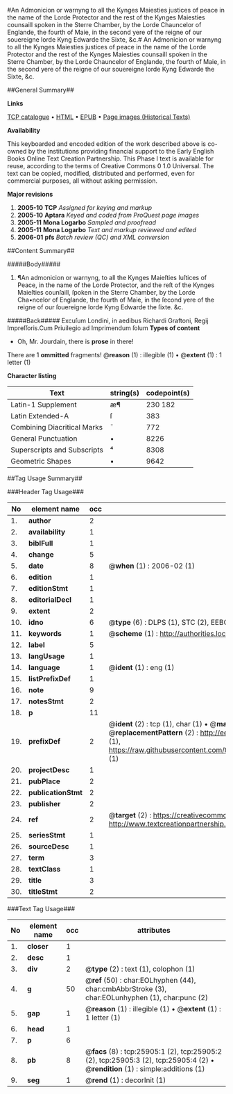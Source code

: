 #An Admonicion or warnyng to all the Kynges Maiesties justices of peace in the name of the Lorde Protector and the rest of the Kynges Maiesties counsaill spoken in the Sterre Chamber, by the Lorde Chauncelor of Englande, the fourth of Maie, in the second yere of the reigne of our souereigne lorde Kyng Edwarde the Sixte, &c.#
An Admonicion or warnyng to all the Kynges Maiesties justices of peace in the name of the Lorde Protector and the rest of the Kynges Maiesties counsaill spoken in the Sterre Chamber, by the Lorde Chauncelor of Englande, the fourth of Maie, in the second yere of the reigne of our souereigne lorde Kyng Edwarde the Sixte, &c.

##General Summary##

**Links**

[TCP catalogue](http://www.ota.ox.ac.uk/tcp/)  • 
[HTML](http://tei.it.ox.ac.uk/tcp/Texts-HTML/free/A22/A22664.html)  • 
[EPUB](http://tei.it.ox.ac.uk/tcp/Texts-EPUB/free/A22/A22664.epub) • 
[Page images (Historical Texts)](https://data.historicaltexts.jisc.ac.uk/view?pubId=eebo-22922313e&pageId=eebo-22922313e-25905-1)

**Availability**

This keyboarded and encoded edition of the
	       work described above is co-owned by the institutions
	       providing financial support to the Early English Books
	       Online Text Creation Partnership. This Phase I text is
	       available for reuse, according to the terms of Creative
	       Commons 0 1.0 Universal. The text can be copied,
	       modified, distributed and performed, even for
	       commercial purposes, all without asking permission.

**Major revisions**

1. __2005-10__ __TCP__ *Assigned for keying and markup*
1. __2005-10__ __Aptara__ *Keyed and coded from ProQuest page images*
1. __2005-11__ __Mona Logarbo__ *Sampled and proofread*
1. __2005-11__ __Mona Logarbo__ *Text and markup reviewed and edited*
1. __2006-01__ __pfs__ *Batch review (QC) and XML conversion*

##Content Summary##

#####Body#####

1. ¶An admonicion or warnyng, to
all the Kynges Maieſties Iuſtices of Peace,
in the name of the Lorde Protector, and the reſt of the Kynges Maieſties
counſaill, ſpoken in the Sterre Chamber, by the Lorde
Cha•ncelor of Englande, the fourth of Maie, in the ſecond
yere of the reigne of our ſouereigne lorde
Kyng Edwarde the ſixte. &c.

#####Back#####
Excuſum Londini, in aedibus Richardi Graftoni,
Regij Impreſſoris.Cum Priuilegio ad Imprimendum
ſolum
**Types of content**

  * Oh, Mr. Jourdain, there is **prose** in there!

There are 1 **ommitted** fragments! 
 @__reason__ (1) : illegible (1)  •  @__extent__ (1) : 1 letter (1)

**Character listing**


|Text|string(s)|codepoint(s)|
|---|---|---|
|Latin-1 Supplement|æ¶|230 182|
|Latin Extended-A|ſ|383|
|Combining             Diacritical Marks|̄|772|
|General Punctuation|•|8226|
|Superscripts             and Subscripts|⁴|8308|
|Geometric Shapes|▪|9642|

##Tag Usage Summary##

###Header Tag Usage###

|No|element name|occ|attributes|
|---|---|---|---|
|1.|__author__|2||
|2.|__availability__|1||
|3.|__biblFull__|1||
|4.|__change__|5||
|5.|__date__|8| @__when__ (1) : 2006-02 (1)|
|6.|__edition__|1||
|7.|__editionStmt__|1||
|8.|__editorialDecl__|1||
|9.|__extent__|2||
|10.|__idno__|6| @__type__ (6) : DLPS (1), STC (2), EEBO-CITATION (1), OCLC (1), VID (1)|
|11.|__keywords__|1| @__scheme__ (1) : http://authorities.loc.gov/ (1)|
|12.|__label__|5||
|13.|__langUsage__|1||
|14.|__language__|1| @__ident__ (1) : eng (1)|
|15.|__listPrefixDef__|1||
|16.|__note__|9||
|17.|__notesStmt__|2||
|18.|__p__|11||
|19.|__prefixDef__|2| @__ident__ (2) : tcp (1), char (1)  •  @__matchPattern__ (2) : ([0-9\-]+):([0-9IVX]+) (1), (.+) (1)  •  @__replacementPattern__ (2) : http://eebo.chadwyck.com/downloadtiff?vid=$1&page=$2 (1), https://raw.githubusercontent.com/textcreationpartnership/Texts/master/tcpchars.xml#$1 (1)|
|20.|__projectDesc__|1||
|21.|__pubPlace__|2||
|22.|__publicationStmt__|2||
|23.|__publisher__|2||
|24.|__ref__|2| @__target__ (2) : https://creativecommons.org/publicdomain/zero/1.0/ (1), http://www.textcreationpartnership.org/docs/. (1)|
|25.|__seriesStmt__|1||
|26.|__sourceDesc__|1||
|27.|__term__|3||
|28.|__textClass__|1||
|29.|__title__|3||
|30.|__titleStmt__|2||


###Text Tag Usage###

|No|element name|occ|attributes|
|---|---|---|---|
|1.|__closer__|1||
|2.|__desc__|1||
|3.|__div__|2| @__type__ (2) : text (1), colophon (1)|
|4.|__g__|50| @__ref__ (50) : char:EOLhyphen (44), char:cmbAbbrStroke (3), char:EOLunhyphen (1), char:punc (2)|
|5.|__gap__|1| @__reason__ (1) : illegible (1)  •  @__extent__ (1) : 1 letter (1)|
|6.|__head__|1||
|7.|__p__|6||
|8.|__pb__|8| @__facs__ (8) : tcp:25905:1 (2), tcp:25905:2 (2), tcp:25905:3 (2), tcp:25905:4 (2)  •  @__rendition__ (1) : simple:additions (1)|
|9.|__seg__|1| @__rend__ (1) : decorInit (1)|
